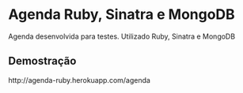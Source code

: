 <h1>Agenda Ruby, Sinatra e MongoDB</h1>

Agenda desenvolvida para testes. Utilizado Ruby, Sinatra e MongoDB

<h2>Demostração</h2>
http://agenda-ruby.herokuapp.com/agenda
